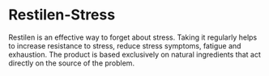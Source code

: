 # Restilen-Stress
Restilen is an effective way to forget about stress. Taking it regularly helps to increase resistance to stress, reduce stress symptoms, fatigue and exhaustion. The product is based exclusively on natural ingredients that act directly on the source of the problem.
